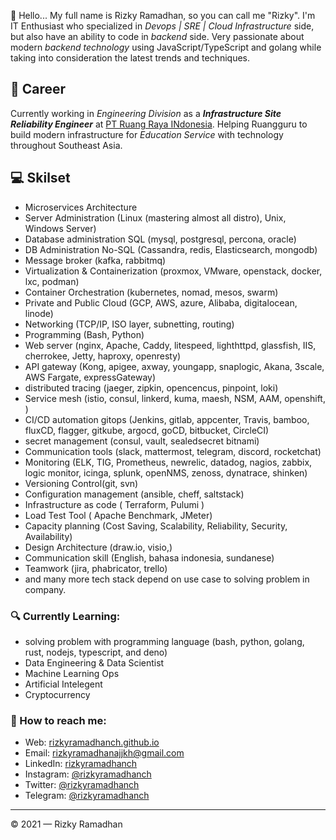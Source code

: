 👋 Hello... My full name is Rizky Ramadhan, so you can call me "Rizky". I'm IT Enthusiast who specialized in *Devops | SRE | Cloud Infrastructure* side, but also have an ability to code in *backend* side. Very passionate about modern *backend technology* using JavaScript/TypeScript and golang while taking into consideration the latest trends and techniques.

## 💼 Career
Currently working in *Engineering Division* as a  ***Infrastructure Site Reliability Engineer*** at [PT Ruang Raya INdonesia](https://www.linkedin.com/company/ruangguru-com/). Helping Ruangguru to build modern infrastructure for *Education Service* with technology throughout Southeast Asia.

## 💻 Skilset
- Microservices Architecture
- Server Administration (Linux (mastering almost all distro), Unix, Windows Server)
- Database administration SQL (mysql, postgresql, percona, oracle)
- DB Administration No-SQL (Cassandra, redis, Elasticsearch, mongodb)
- Message broker (kafka, rabbitmq)
- Virtualization & Containerization (proxmox, VMware, openstack, docker, lxc, podman)
- Container Orchestration (kubernetes, nomad, mesos, swarm)
- Private and Public Cloud (GCP, AWS, azure, Alibaba, digitalocean, linode)
- Networking (TCP/IP, ISO layer, subnetting, routing)
- Programming (Bash, Python)
- Web server (nginx, Apache, Caddy, litespeed, lighthttpd, glassfish, IIS, cherrokee, Jetty, haproxy, openresty)
- API gateway (Kong, apigee, axway, youngapp, snaplogic, Akana, 3scale, AWS Fargate, expressGateway)
- distributed tracing (jaeger, zipkin, opencencus, pinpoint, loki)
- Service mesh (istio, consul, linkerd, kuma, maesh, NSM, AAM, openshift, )
- CI/CD automation gitops (Jenkins, gitlab, appcenter, Travis, bamboo, fluxCD, flagger, gitkube, argocd, goCD, bitbucket, CircleCI)
- secret management (consul, vault, sealedsecret bitnami)
- Communication tools (slack, mattermost, telegram, discord, rocketchat)
- Monitoring (ELK, TIG, Prometheus, newrelic, datadog, nagios, zabbix, logic monitor, icinga, splunk, openNMS, zenoss, dynatrace, shinken)
- Versioning Control(git, svn)
- Configuration management (ansible, cheff, saltstack)
- Infrastructure as code ( Terraform, Pulumi )
- Load Test Tool ( Apache Benchmark, JMeter)
- Capacity planning (Cost Saving, Scalability, Reliability, Security, Availability)
- Design Architecture (draw.io, visio,)
- Communication skill (English, bahasa indonesia, sundanese)
- Teamwork (jira, phabricator, trello)
- and many more tech stack depend on use case to solving problem in company.

### 🔍 Currently Learning:
- solving problem with programming language (bash, python, golang, rust, nodejs, typescript, and deno)
- Data Engineering & Data Scientist
- Machine Learning Ops
- Artificial Intelegent
- Cryptocurrency

### 🚀 How to reach me:
- Web: [rizkyramadhanch.github.io](https://rizkyramadhanch.github.io)
- Email: [rizkyramadhanajjkh@gmail.com](mailto:rizkyramadhanajjkh@gmail.com)
- LinkedIn: [rizkyramadhanch](https://www.linkedin.com/in/rizkyramadhanch/)
- Instagram: [@rizkyramadhanch](https://www.instagram.com/rizkyramadhanch/)
- Twitter: [@rizkyramadhanch](https://twitter.com/rizkyramadhanch)
- Telegram: [@rizkyramadhanch](https://t.me/rizkyramadhanch)

---

© 2021 — Rizky Ramadhan
